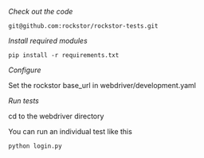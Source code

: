 
*Check out the code*

    git@github.com:rockstor/rockstor-tests.git

*Install required modules*

    pip install -r requirements.txt

*Configure*

Set the rockstor base_url in webdriver/development.yaml

*Run tests*

cd to the webdriver directory

You can run an individual test like this 
    
    python login.py


